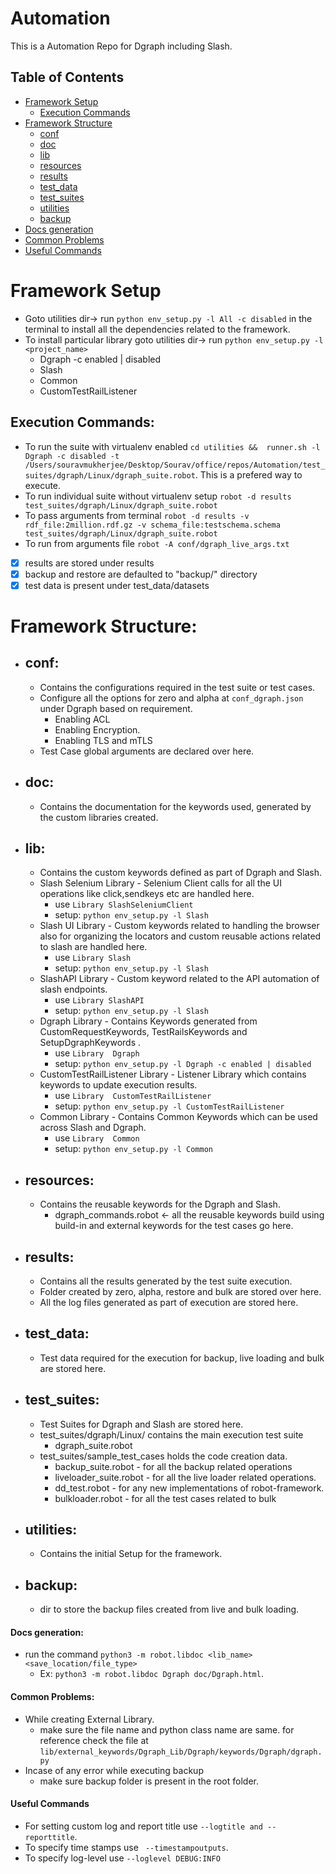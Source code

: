 # Automation
This is a Automation Repo for Dgraph including Slash.

## Table of Contents

* [Framework Setup](#framework-setup)
    * [Execution Commands](#execution-commands)
* [Framework Structure](#framework-structure)
  * [conf](#config)
  * [doc](#doc)
  * [lib](#lib)
  * [resources](#resources)
  * [results](#results)
  * [test_data](#test_data)
  * [test_suites](#test_suites)
  * [utilities](#utilities)
  * [backup](#backup)
* [Docs generation](#docs-generation)
* [Common Problems](#common-Problems)
* [Useful Commands](#useful-commands)


# Framework Setup
* Goto utilities dir-> run `python env_setup.py -l All -c disabled` in the terminal to install all the dependencies related to the framework.
* To install particular library goto utilities dir->  run `python env_setup.py -l <project_name>`
    * Dgraph -c enabled | disabled
    * Slash
    * Common
    * CustomTestRailListener

## Execution Commands:
* To run the suite with virtualenv enabled `cd utilities &&  runner.sh -l Dgraph -c disabled -t /Users/souravmukherjee/Desktop/Sourav/office/repos/Automation/test_suites/dgraph/Linux/dgraph_suite.robot`. This is a prefered way to execute.
* To run individual suite without virtualenv setup `robot -d results test_suites/dgraph/Linux/dgraph_suite.robot`
* To pass arguments from terminal `robot -d results -v rdf_file:2million.rdf.gz -v schema_file:testschema.schema test_suites/dgraph/Linux/dgraph_suite.robot`
* To run from arguments file `robot -A conf/dgraph_live_args.txt`

- [x] results are stored under results
- [x] backup and restore are defaulted to "backup/" directory
- [x] test data is present under test_data/datasets

# Framework Structure:
*   ##  conf:
    * Contains the configurations required in the test suite or test cases.
    * Configure all the options for zero and alpha at `conf_dgraph.json` under Dgraph based on requirement.
        * Enabling ACL
        * Enabling Encryption.
        * Enabling TLS and mTLS
    * Test Case global arguments are declared over here.
*   ## doc:
    * Contains the documentation for the keywords used, generated by the custom libraries created.

*   ## lib:
    * Contains the custom keywords defined as part of Dgraph and Slash.
    * Slash Selenium Library - Selenium Client calls for all the UI operations like click,sendkeys etc are handled here.
        * use `Library SlashSeleniumClient`
        * setup: `python env_setup.py -l Slash`
    * Slash UI Library - Custom keywords related to handling the browser also for organizing the locators and custom reusable actions related to slash are handled here.
        * use `Library Slash`
        * setup: `python env_setup.py -l Slash`
    * SlashAPI Library - Custom keyword related to the API automation of slash endpoints.
        * use `Library SlashAPI`
        * setup: `python env_setup.py -l Slash`
    * Dgraph Library - Contains Keywords generated from CustomRequestKeywords, TestRailsKeywords and SetupDgraphKeywords .
        * use `Library  Dgraph`
        * setup: `python env_setup.py -l Dgraph -c enabled | disabled`
    * CustomTestRailListener Library - Listener Library which contains keywords to update execution results.
        * use `Library  CustomTestRailListener`
        * setup: `python env_setup.py -l CustomTestRailListener`
    * Common Library - Contains Common Keywords which can be used across Slash and Dgraph. 
        * use `Library  Common`
        * setup: `python env_setup.py -l Common`

*   ##  resources:
    * Contains the reusable keywords for the Dgraph and Slash.
        * dgraph_commands.robot <- all the reusable keywords build using build-in and external keywords for the test cases go here.

*   ##  results:
    * Contains all the results generated by the test suite execution.
    * Folder created by zero, alpha, restore and bulk are stored over here.
    * All the log files generated as part of execution are stored here.

*   ##  test_data:
    * Test data required for the execution for backup, live loading and bulk are stored here.

*   ##  test_suites:
    * Test Suites for Dgraph and Slash are stored here.
    * test_suites/dgraph/Linux/ contains the main execution test suite
        * dgraph_suite.robot
    * test_suites/sample_test_cases holds the code creation data.
        * backup_suite.robot - for all the backup related operations
        * liveloader_suite.robot - for all the live loader related operations.
        * dd_test.robot - for any new implementations of robot-framework.
        * bulkloader.robot - for all the test cases related to bulk
*   ##  utilities:
    * Contains the initial Setup for the framework.

*   ## backup:
    * dir to store the backup files created from live and bulk loading.

#### Docs generation:
* run the command `python3 -m robot.libdoc <lib_name> <save_location/file_type>`
    * Ex: `python3 -m robot.libdoc Dgraph doc/Dgraph.html`.

#### Common Problems:
* While creating External Library.
    * make sure the file name and python class name are same. for reference check the file at `lib/external_keywords/Dgraph_Lib/Dgraph/keywords/Dgraph/dgraph.py`
* Incase of any error while executing backup
    * make sure backup folder is present in the root folder.

#### Useful Commands
* For setting custom log and report title use `--logtitle and --reporttitle`.
* To specify time stamps use ` --timestampoutputs`.
* To specify log-level  use `--loglevel DEBUG:INFO` 

